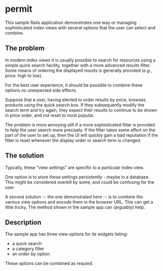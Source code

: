 # permit

This sample Rails application demonstrates one way or managing sophisticated index views with several options that the user can select and combine.

## The problem

In modern index views it is usually possible to search for resources using a simple
quick search facility, together with a more advanced results filter. Some means of ordering the displayed results is generally provided (*e.g.*, price: high to low).

For the best user experience, it should be possible to combine these options no unexpected side effects.

Suppose that a user, having elected to order results by price, browses products using the quick search box. If they subsequently modify the search term and try again, they expect their results to continue to be shown in price order, and not reset to most popular.

The problem is more annoying still if a more sophisticated filter is provided to help the user search more precisely. If the filter takes some effort on the part of the user to set up, then the UI will quickly gain a bad reputation if the filter is reset whenever the display order or search term is changed.

## The solution

Typcally, these "view settings" are specific to a particular index view.

One option is to store these settings persistently - maybe in a database. This might be considered overkill by some, and could be confusing for the user.

A second solution -- the one demonstrated here -- is to combine the various view options and encode them in the browser URL. This can get a little tricky. The method shown in the sample app can (arguably) help.

## Description

The sample app has three view options for its widgets listing:

  * a quick search
  * a category filter
  * an order-by option

These options can be combined as requied.
